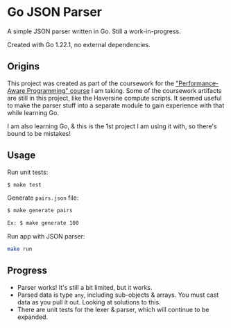 # Go JSON Parser

A simple JSON parser written in Go. Still a work-in-progress.

Created with Go 1.22.1, no external dependencies.

## Origins

This project was created as part of the coursework for the ["Performance-Aware Programming" course](https://www.computerenhance.com/p/table-of-contents) I am taking. Some of the coursework artifacts are still in this project, like the Haversine compute scripts. It seemed useful to make the parser stuff into a separate module to gain experience with that while learning Go.

I am also learning Go, & this is the 1st project I am using it with, so there's bound to be mistakes!

## Usage

Run unit tests:

```sh
$ make test
```

Generate `pairs.json` file:
```sh
$ make generate pairs

Ex: $ make generate 100
```

Run app with JSON parser:
```sh
make run
```


## Progress

- Parser works! It's still a bit limited, but it works.
- Parsed data is type `any`, including sub-objects & arrays. You must cast data as you pull it out. Looking at solutions to this.
- There are unit tests for the lexer & parser, which will continue to be expanded.
